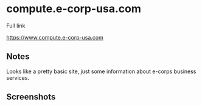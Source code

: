 compute.e-corp-usa.com
==

Full link  

https://www.compute.e-corp-usa.com


Notes
--

Looks like a pretty basic site, just some information about e-corps business services. 

Screenshots
--


